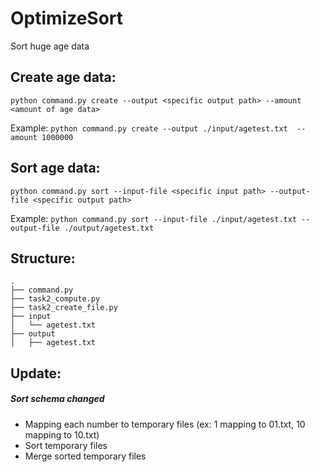 # OptimizeSort

Sort huge age data

## Create age data:
`python command.py create --output <specific output path> --amount <amount of age data>`

Example:
`python command.py create --output ./input/agetest.txt  --amount 1000000`

## Sort age data:
`python command.py sort --input-file <specific input path> --output-file <specific output path>`

Example:
`python command.py sort --input-file ./input/agetest.txt --output-file ./output/agetest.txt`

## Structure:
```
.
├── command.py
├── task2_compute.py
├── task2_create_file.py
├── input
│   └── agetest.txt
├── output
│   ├── agetest.txt
```

## Update:

##### Sort schema changed

* Mapping each number to temporary files (ex: 1 mapping to 01.txt, 10 mapping to 10.txt) 
* Sort temporary files
* Merge sorted temporary files